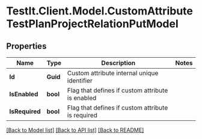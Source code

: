 # TestIt.Client.Model.CustomAttributeTestPlanProjectRelationPutModel

## Properties

Name | Type | Description | Notes
------------ | ------------- | ------------- | -------------
**Id** | **Guid** | Custom attribute internal unique identifier | 
**IsEnabled** | **bool** | Flag that defines if custom attribute is enabled | 
**IsRequired** | **bool** | Flag that defines if custom attribute is required | 

[[Back to Model list]](../README.md#documentation-for-models) [[Back to API list]](../README.md#documentation-for-api-endpoints) [[Back to README]](../README.md)

